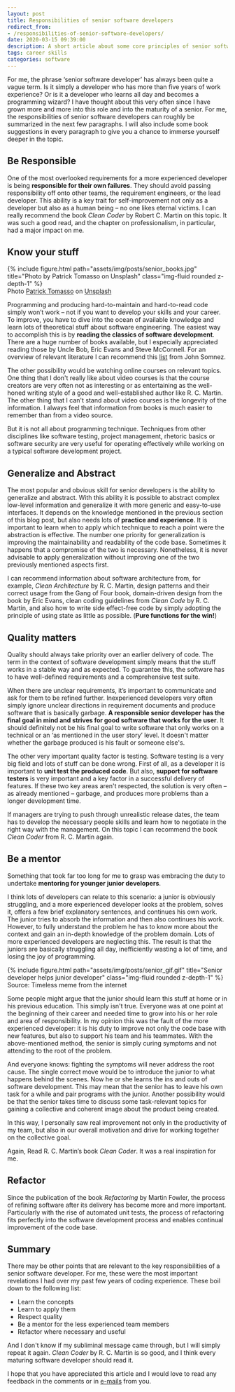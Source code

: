 ```yaml
---
layout: post
title: Responsibilities of senior software developers
redirect_from:
- /responsibilities-of-senior-software-developers/
date: 2020-03-15 09:39:00
description: A short article about some core principles of senior software developers
tags: career skills
categories: software
---
```


For me, the phrase ‘senior software developer’ has always been quite a vague term. Is it simply a developer who has more than five years of work experience? Or is it a developer who learns all day and becomes a programming wizard? I have thought about this very often since I have grown more and more into this role and into the maturity of a senior. For me, the responsibilities of senior software developers can roughly be summarized in the next few paragraphs. I will also include some book suggestions in every paragraph to give you a chance to immerse yourself deeper in the topic.

## Be Responsible

One of the most overlooked requirements for a more experienced developer is being&nbsp;<strong>responsible for their own failures</strong>. They should avoid passing responsibility off onto other teams, the requirement engineers, or the lead developer. This ability is a key trait for self-improvement not only as a developer but also as a human being – no one likes eternal victims. I can really recommend the book <em>Clean Coder</em> by Robert C. Martin on this topic. It was such a good read, and the chapter on professionalism, in particular, had a major impact on me.

## Know your stuff

<div class="row">
    <div class="col-sm mt-3 mt-md-0 post-img">
        {% include figure.html path="assets/img/posts/senior_books.jpg" title="Photo by Patrick Tomasso on Unsplash" class="img-fluid rounded z-depth-1" %}
    </div>
</div>
<div class="caption">
    Photo <a href="https://unsplash.com/@impatrickt?utm_source=unsplash&amp;utm_medium=referral&amp;utm_content=creditCopyText">Patrick Tomasso</a> on <a href="https://unsplash.com/s/photos/knowledge?utm_source=unsplash&amp;utm_medium=referral&amp;utm_content=creditCopyText">Unsplash</a>
</div>

Programming and producing hard-to-maintain and hard-to-read code simply won’t work – not if you want to develop your skills and your career. To improve, you have to dive into the ocean of available knowledge and learn lots of theoretical stuff about software engineering. The easiest way to accomplish this is by&nbsp;<strong>reading the classics of software development</strong>. There are a huge number of books available, but I especially appreciated reading those by Uncle Bob, Eric Evans and Steve McConnell. For an overview of relevant literature I can recommend this&nbsp;<a rel="noreferrer noopener" href="https://simpleprogrammer.com/best-programming-books-2019/" target="_blank">list</a>&nbsp;from John Somnez.

The other possibility would be watching online courses on relevant topics. One thing that I don't really like about video courses is that the course creators are very often not as interesting or as entertaining as the well-honed writing style of a good and well-established author like R. C. Martin. The other thing that I can't stand about video courses is the longevity of the information. I always feel that information from books is much easier to remember than from a video source.

But it is not all about programming technique. Techniques from other disciplines like software testing, project management, rhetoric basics or software security are very useful for operating effectively while working on a typical software development project.

## Generalize and Abstract

The most popular and obvious skill for senior developers is the ability to generalize and abstract. With this ability it is possible to abstract complex low-level information and generalize it with more generic and easy-to-use interfaces. It depends on the knowledge mentioned in the previous section of this blog post, but also needs lots of&nbsp;<strong>practice and experience</strong>. It is important to learn when to apply which technique to reach a point were the abstraction is effective. The number one priority for generalization is improving the maintainability and readability of the code base. Sometimes it happens that a compromise of the two is necessary. Nonetheless, it is never advisable to apply generalization without improving one of the two previously mentioned aspects first.

I can recommend information about software architecture from, for example, <em>Clean Architecture</em> by R. C. Martin, design patterns and their correct usage from the Gang of Four book, domain-driven design from the book by Eric Evans, clean coding guidelines from <em>Clean Code</em> by R. C. Martin, and also how to write side effect-free code by simply adopting the principle of using state as little as possible. (<strong>Pure functions for the win!</strong>)

## Quality matters

Quality should always take priority over an earlier delivery of code. The term in the context of software development simply means that the stuff works in a stable way and as expected. To guarantee this, the software has to have well-defined requirements and a comprehensive test suite.

When there are unclear requirements, it’s important to communicate and ask for them to be refined further. Inexperienced developers very often simply ignore unclear directions in requirement documents and produce software that is basically garbage.&nbsp;<strong>A responsible senior developer has the final goal in mind and strives for good software that works for the user</strong>. It should definitely not be his final goal to write software that only works on a technical or an ‘as mentioned in the user story’ level. It doesn't matter whether the garbage produced is his fault or someone else's.

The other very important quality factor is testing. Software testing is a very big field and lots of stuff can be done wrong. First of all, as a developer it is important to&nbsp;<strong>unit test the produced code</strong>. But also, <strong>support for software testers</strong>&nbsp;is very important and a key factor in a successful delivery of features. If these two key areas aren't respected, the solution is very often – as already mentioned – garbage, and produces more problems than a longer development time.

If managers are trying to push through unrealistic release dates, the team has to develop the necessary people skills and learn how to negotiate in the right way with the management. On this topic I can recommend the book <em>Clean Coder</em> from R. C. Martin again.

## Be a mentor

Something that took far too long for me to grasp was embracing the duty to undertake <strong>mentoring for younger junior developers</strong>.

I think lots of developers can relate to this scenario: a junior is obviously struggling, and a more experienced developer looks at the problem, solves it, offers a few brief explanatory sentences, and continues his own work. The junior tries to absorb the information and then also continues his work. However, to fully understand the problem he has to know more about the context and gain an in-depth knowledge of the problem domain. Lots of more experienced developers are neglecting this. The result is that the juniors are basically struggling all day, inefficiently wasting a lot of time, and losing the joy of programming.

<div class="row">
    <div class="col-sm mt-3 mt-md-0 post-img">
        {% include figure.html path="assets/img/posts/senior_gif.gif" title="Senior developer helps junior developer" class="img-fluid rounded z-depth-1" %}
    </div>
</div>
<div class="caption">
    Source: Timeless meme from the internet
</div>

Some people might argue that the junior should learn this stuff at home or in his previous education. This simply isn't true. Everyone was at one point at the beginning of their career and needed time to grow into his or her role and area of responsibility. In my opinion this was the fault of the more experienced developer: it is his duty to improve not only the code base with new features, but also to support his team and his teammates. With the above-mentioned method, the senior is simply curing symptoms and not attending to the root of the problem.

And everyone knows: fighting the symptoms will never address the root cause. The single correct move would be to introduce the junior to what happens behind the scenes. Now he or she learns the ins and outs of software development. This may mean that the senior has to leave his own task for a while and pair programs with the junior. Another possibility would be that the senior takes time to discuss some task-relevant topics for gaining a collective and coherent image about the product being created.

In this way, I personally saw real improvement not only in the productivity of my team, but also in our overall motivation and drive for working together on the collective goal.

Again, Read R. C. Martin’s book <em>Clean Coder</em>. It was a real inspiration for me.

## Refactor

Since the publication of the book <em>Refactoring</em> by Martin Fowler, the process of refining software after its delivery has become more and more important. Particularly with the rise of automated unit tests, the process of refactoring fits perfectly into the software development process and enables continual improvement of the code base.

## Summary

There may be other points that are relevant to the key responsibilities of a senior software developer. For me, these were the most important revelations I had over my past few years of coding experience. These boil down to the following list:
* Learn the concepts
* Learn to apply them
* Respect quality
* Be a mentor for the less experienced team members
* Refactor where necessary and useful

And I don't know if my subliminal message came through, but I will simply repeat it again. <em>Clean Coder</em> by R. C. Martin is so good, and I think every maturing software developer should read it.

I hope that you have appreciated this article and I would love to read any feedback in the comments or in&nbsp;<a rel="noreferrer noopener" href="http://michaelwenzl.com/about#mail" target="_blank">e-mails</a>&nbsp;from you.
